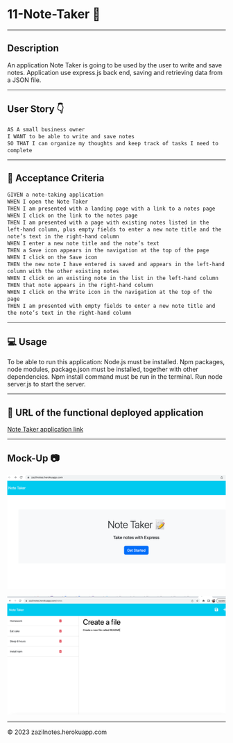 # 11-Note-Taker 📝 
---
## Description
An application Note Taker is going to be used by the user to write and save notes.
Application use express.js back end, saving and retrieving data from a JSON file.

---
## User Story 👇

```
AS A small business owner
I WANT to be able to write and save notes
SO THAT I can organize my thoughts and keep track of tasks I need to complete
```
---
##  📖 Acceptance Criteria 

```
GIVEN a note-taking application
WHEN I open the Note Taker
THEN I am presented with a landing page with a link to a notes page
WHEN I click on the link to the notes page
THEN I am presented with a page with existing notes listed in the left-hand column, plus empty fields to enter a new note title and the note’s text in the right-hand column
WHEN I enter a new note title and the note’s text
THEN a Save icon appears in the navigation at the top of the page
WHEN I click on the Save icon
THEN the new note I have entered is saved and appears in the left-hand column with the other existing notes
WHEN I click on an existing note in the list in the left-hand column
THEN that note appears in the right-hand column
WHEN I click on the Write icon in the navigation at the top of the page
THEN I am presented with empty fields to enter a new note title and the note’s text in the right-hand column
```

---
## 💻  Usage 

To be able to run this application:
Node.js must be installed.
Npm packages, node modules, package.json must be installed, together with other dependencies.
Npm install command must be run in the terminal.
Run node server.js to start the server.

---
##  🔔 URL of the functional deployed application


[Note Taker application link](https://zazilnotes.herokuapp.com/)



---
## Mock-Up 📷


![My screenshot](Develop/public/assets/myScreenShot1.png)


![My screenshot](Develop/public/assets/myScreenShot11.png)








---
© 2023 zazilnotes.herokuapp.com